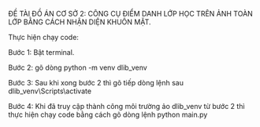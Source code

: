 ĐỀ TÀI ĐỒ ÁN CƠ SỞ 2: CÔNG CỤ ĐIỂM DANH LỚP HỌC TRÊN ẢNH TOÀN LỚP BẰNG CÁCH NHẬN DIỆN KHUÔN MẶT.

Thực hiện chạy code:

Bước 1: Bật terminal.

Bước 2: gõ dòng python -m venv dlib_venv

Bước 3: Sau khi xong bước 2 thì gõ tiếp dòng lệnh sau dlib_venv\Scripts\activate

Bước 4: Khi đã truy cập thành công môi trường ảo dlib_venv từ bước 2 thì thực hiện chạy code bằng cách gõ dòng lệnh python main.py
